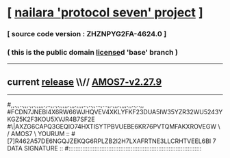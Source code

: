 
# [ [nailara 'protocol seven' project](http://nailara.network/) ]

### [ source code version : ZHZNPYG2FA-4624.0 ]

### ( this is the public domain [license](../license)d 'base' branch )
---
## current [release](https://github.com/nailara-technologies/protocol-7/releases) \\\\// [AMOS7-v2.27.9](https://github.com/nailara-technologies/protocol-7/releases/tag/AMOS7-v2.27.9)
---

#,,.,,..,,,.,,.,,,,,.,..,,.,.,,,,,.,,,.,,,,..,..,,...,...,,.,,,.,,,,.,,..,..,,
#FCDN7JNEBI4X6RW66WJHQVEV4XKLYFKF23DUA5IW35YZR32WU5243YKGZ5K2F3KOU5XVJR4B7SF2E
#\\\|AXZG6CAPQ3GEQIO74HXTISYTPBVUEBE6KR76PVTQMFAKXROVEGW \ / AMOS7 \ YOURUM ::
#\[7]R462A57DE6NGQJZEKQG6RPLZB2I2H7LXAFRTNE3LLCRHTVEEL6BI 7  DATA SIGNATURE ::
#:::::::::::::::::::::::::::::::::::::::::::::::::::::::::::::::::::::::::::::
